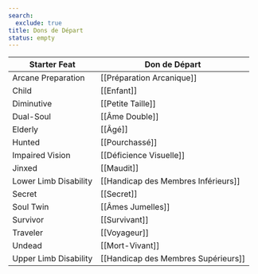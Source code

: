 ```yaml
---
search:
  exclude: true
title: Dons de Départ
status: empty
---
```

| Starter Feat          | Don de Départ                       |
| --------------------- | ----------------------------------- |
| Arcane Preparation    | [[Préparation Arcanique]]           |
| Child                 | [[Enfant]]                          |
| Diminutive            | [[Petite Taille]]                   |
| Dual-Soul             | [[Âme Double]]                      |
| Elderly               | [[Âgé]]                             |
| Hunted                | [[Pourchassé]]                      |
| Impaired Vision       | [[Déficience Visuelle]]             |
| Jinxed                | [[Maudit]]                          |
| Lower Limb Disability | [[Handicap des Membres Inférieurs]] |
| Secret                | [[Secret]]                          |
| Soul Twin             | [[Âmes Jumelles]]                   |
| Survivor              | [[Survivant]]                       |
| Traveler              | [[Voyageur]]                        |
| Undead                | [[Mort-Vivant]]                     |
| Upper Limb Disability | [[Handicap des Membres Supérieurs]] |
